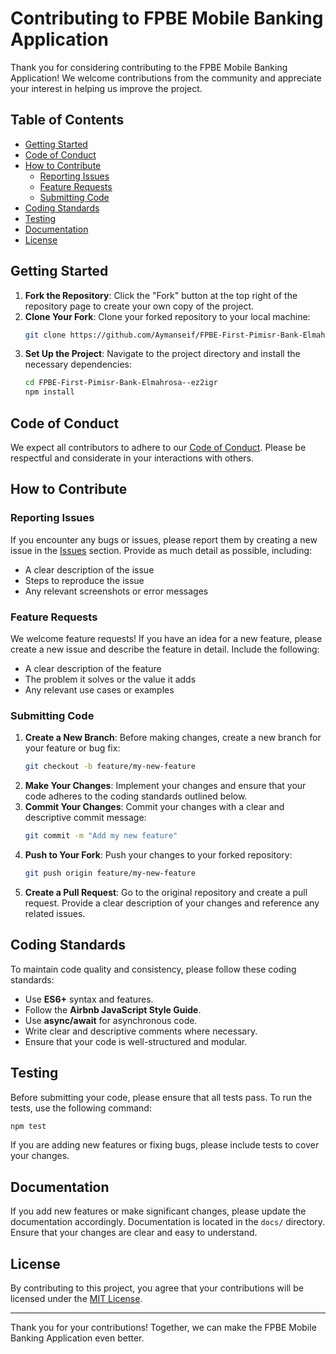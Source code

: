 # Contributing to FPBE Mobile Banking Application

Thank you for considering contributing to the FPBE Mobile Banking Application! We welcome contributions from the community and appreciate your interest in helping us improve the project.

## Table of Contents

- [Getting Started](#getting-started)
- [Code of Conduct](#code-of-conduct)
- [How to Contribute](#how-to-contribute)
  - [Reporting Issues](#reporting-issues)
  - [Feature Requests](#feature-requests)
  - [Submitting Code](#submitting-code)
- [Coding Standards](#coding-standards)
- [Testing](#testing)
- [Documentation](#documentation)
- [License](#license)

## Getting Started

1. **Fork the Repository**: Click the "Fork" button at the top right of the repository page to create your own copy of the project.
2. **Clone Your Fork**: Clone your forked repository to your local machine:
   ```bash
   git clone https://github.com/Aymanseif/FPBE-First-Pimisr-Bank-Elmahrosa--ez2igr.git
   ```
3. **Set Up the Project**: Navigate to the project directory and install the necessary dependencies:
   ```bash
   cd FPBE-First-Pimisr-Bank-Elmahrosa--ez2igr
   npm install
   ```

## Code of Conduct

We expect all contributors to adhere to our [Code of Conduct](CODE_OF_CONDUCT.md). Please be respectful and considerate in your interactions with others.

## How to Contribute

### Reporting Issues

If you encounter any bugs or issues, please report them by creating a new issue in the [Issues](https://github.com/your-username/fpbe-mobile-banking/issues) section. Provide as much detail as possible, including:
- A clear description of the issue
- Steps to reproduce the issue
- Any relevant screenshots or error messages

### Feature Requests

We welcome feature requests! If you have an idea for a new feature, please create a new issue and describe the feature in detail. Include the following:
- A clear description of the feature
- The problem it solves or the value it adds
- Any relevant use cases or examples

### Submitting Code

1. **Create a New Branch**: Before making changes, create a new branch for your feature or bug fix:
   ```bash
   git checkout -b feature/my-new-feature
   ```
2. **Make Your Changes**: Implement your changes and ensure that your code adheres to the coding standards outlined below.
3. **Commit Your Changes**: Commit your changes with a clear and descriptive commit message:
   ```bash
   git commit -m "Add my new feature"
   ```
4. **Push to Your Fork**: Push your changes to your forked repository:
   ```bash
   git push origin feature/my-new-feature
   ```
5. **Create a Pull Request**: Go to the original repository and create a pull request. Provide a clear description of your changes and reference any related issues.

## Coding Standards

To maintain code quality and consistency, please follow these coding standards:
- Use **ES6+** syntax and features.
- Follow the **Airbnb JavaScript Style Guide**.
- Use **async/await** for asynchronous code.
- Write clear and descriptive comments where necessary.
- Ensure that your code is well-structured and modular.

## Testing

Before submitting your code, please ensure that all tests pass. To run the tests, use the following command:
```bash
npm test
```
If you are adding new features or fixing bugs, please include tests to cover your changes.

## Documentation

If you add new features or make significant changes, please update the documentation accordingly. Documentation is located in the `docs/` directory. Ensure that your changes are clear and easy to understand.

## License

By contributing to this project, you agree that your contributions will be licensed under the [MIT License](LICENSE).

---

Thank you for your contributions! Together, we can make the FPBE Mobile Banking Application even better.
```
